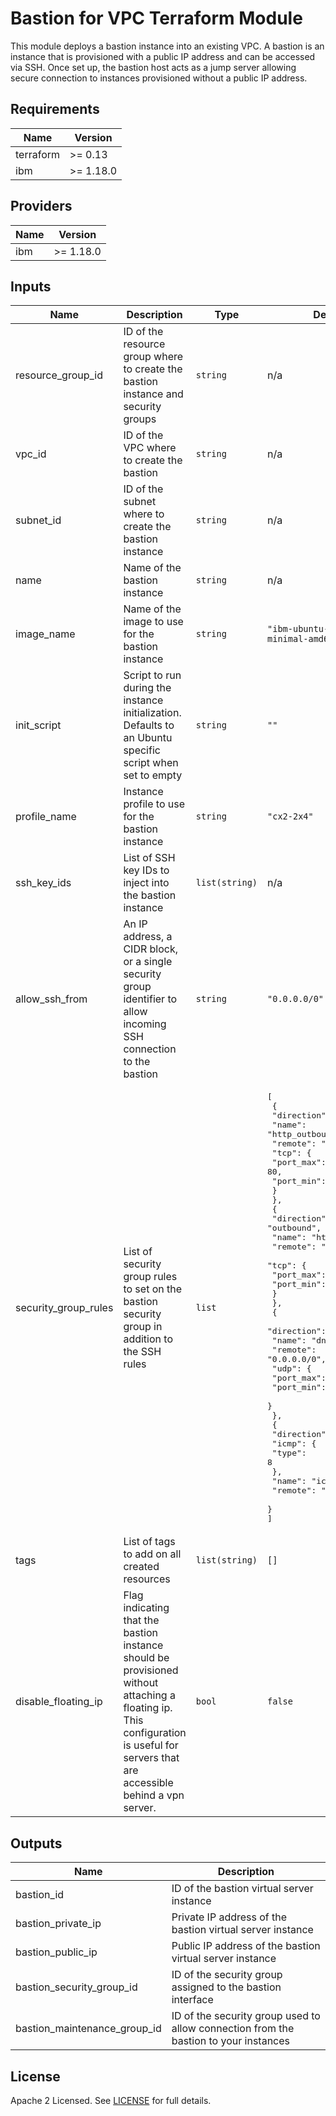 # Bastion for VPC Terraform Module

This module deploys a bastion instance into an existing VPC. A bastion is an instance that is provisioned with a public IP address and can be accessed via SSH. Once set up, the bastion host acts as a jump server allowing secure connection to instances provisioned without a public IP address.

## Requirements

| Name | Version |
|------|---------|
| terraform | >= 0.13 |
| ibm | >= 1.18.0 |

## Providers

| Name | Version |
|------|---------|
| ibm | >= 1.18.0 |

## Inputs

| Name | Description | Type | Default | Required |
|------|-------------|------|---------|:--------:|
| resource\_group\_id | ID of the resource group where to create the bastion instance and security groups | `string` | n/a | yes |
| vpc\_id | ID of the VPC where to create the bastion | `string` | n/a | yes |
| subnet\_id | ID of the subnet where to create the bastion instance | `string` | n/a | yes |
| name | Name of the bastion instance | `string` | n/a | yes |
| image\_name | Name of the image to use for the bastion instance | `string` | `"ibm-ubuntu-18-04-1-minimal-amd64-2"` | no |
| init\_script | Script to run during the instance initialization. Defaults to an Ubuntu specific script when set to empty | `string` | `""` | no |
| profile\_name | Instance profile to use for the bastion instance | `string` | `"cx2-2x4"` | no |
| ssh\_key\_ids | List of SSH key IDs to inject into the bastion instance | `list(string)` | n/a | yes |
| allow\_ssh\_from | An IP address, a CIDR block, or a single security group identifier to allow incoming SSH connection to the bastion | `string` | `"0.0.0.0/0"` | no |
| security\_group\_rules | List of security group rules to set on the bastion security group in addition to the SSH rules | `list` | <pre>[<br>  {<br>    "direction": "outbound",<br>    "name": "http_outbound",<br>    "remote": "0.0.0.0/0",<br>    "tcp": {<br>      "port_max": 80,<br>      "port_min": 80<br>    }<br>  },<br>  {<br>    "direction": "outbound",<br>    "name": "https_outbound",<br>    "remote": "0.0.0.0/0",<br>    "tcp": {<br>      "port_max": 443,<br>      "port_min": 443<br>    }<br>  },<br>  {<br>    "direction": "outbound",<br>    "name": "dns_outbound",<br>    "remote": "0.0.0.0/0",<br>    "udp": {<br>      "port_max": 53,<br>      "port_min": 53<br>    }<br>  },<br>  {<br>    "direction": "outbound",<br>    "icmp": {<br>      "type": 8<br>    },<br>    "name": "icmp_outbound",<br>    "remote": "0.0.0.0/0"<br>  }<br>]</pre> | no |
| tags | List of tags to add on all created resources | `list(string)` | `[]` | no |
| disable\_floating\_ip | Flag indicating that the bastion instance should be provisioned without attaching a floating ip. This configuration is useful for servers that are accessible behind a vpn server. | `bool` | `false` | no |

## Outputs

| Name | Description |
|------|-------------|
| bastion\_id | ID of the bastion virtual server instance |
| bastion\_private\_ip | Private IP address of the bastion virtual server instance |
| bastion\_public\_ip | Public IP address of the bastion virtual server instance |
| bastion\_security\_group\_id | ID of the security group assigned to the bastion interface |
| bastion\_maintenance\_group\_id | ID of the security group used to allow connection from the bastion to your instances |

## License

Apache 2 Licensed. See [LICENSE](LICENSE) for full details.
